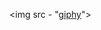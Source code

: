 <img src - "[giphy](https://github.com/Gerson201/gerson201/assets/93331131/68ae725a-1472-4492-9247-781c765e92b0)">

